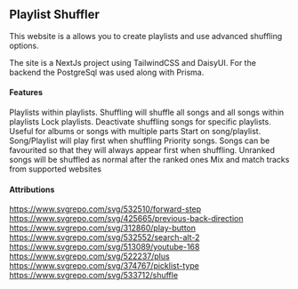 ## Playlist Shuffler
This website is a allows you to create playlists and use advanced shuffling options.

The site is a NextJs project using TailwindCSS and DaisyUI. For the backend the PostgreSql was used along with Prisma.


#### Features

Playlists within playlists. Shuffling will shuffle all songs and all songs within playlists
Lock playlists. Deactivate shuffling songs for specific playlists. Useful for albums or songs with multiple parts
Start on song/playlist. Song/Playlist will play first when shuffling
Priority songs. Songs can be favourited so that they will always appear first when shuffling. Unranked songs will be shuffled as normal after the ranked ones
Mix and match tracks from supported websites


#### Attributions
https://www.svgrepo.com/svg/532510/forward-step
https://www.svgrepo.com/svg/425665/previous-back-direction
https://www.svgrepo.com/svg/312860/play-button
https://www.svgrepo.com/svg/532552/search-alt-2
https://www.svgrepo.com/svg/513089/youtube-168
https://www.svgrepo.com/svg/522237/plus
https://www.svgrepo.com/svg/374767/picklist-type
https://www.svgrepo.com/svg/533712/shuffle